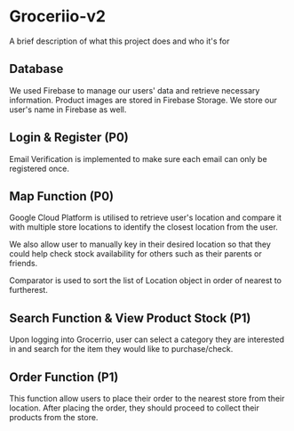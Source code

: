 
# Groceriio-v2

A brief description of what this project does and who it's for






## Database

We used Firebase to manage our users' data and retrieve necessary information.
Product images are stored in Firebase Storage. We store our user's name in Firebase as well.
## Login & Register (P0)

Email Verification is implemented to make sure each email can only be registered once.




## Map Function (P0)

Google Cloud Platform is utilised to retrieve user's location and compare it with
multiple store locations to identify the closest location from the user.

We also allow user to manually key in their desired location so that they could
help check stock availability for others such as their parents or friends.

Comparator is used to sort the list of Location object in order of nearest to furtherest.


## Search Function & View Product Stock (P1)

Upon logging into Grocerrio, user can select a category they are interested in and search for the
item they would like to purchase/check.



## Order Function (P1)


This function allow users to place their order to the nearest store from their location.
After placing the order, they should proceed to collect their products from the store.
